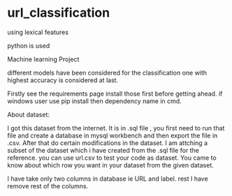 # url_classification

using lexical features 

python is used 

Machine learning Project

different models have been considered for the classification one with highest accuracy is considered at last.

Firstly see the requirements page install those first before getting ahead.
if windows user use pip install then dependency name in cmd.

About dataset:

I got this dataset from the internet.
It is in .sql file , you first need to run that file and create a database in mysql workbench and then export the file in .csv.
After that do certain modifications in the dataset. I am attching a subset of the dataset which i have created from the .sql file
for the reference. you can use url.csv to test your code as dataset. You came to know about which row you want in your dataset from the given dataset.

I have take only two columns in database ie URL and label. rest I have remove rest of the columns.


